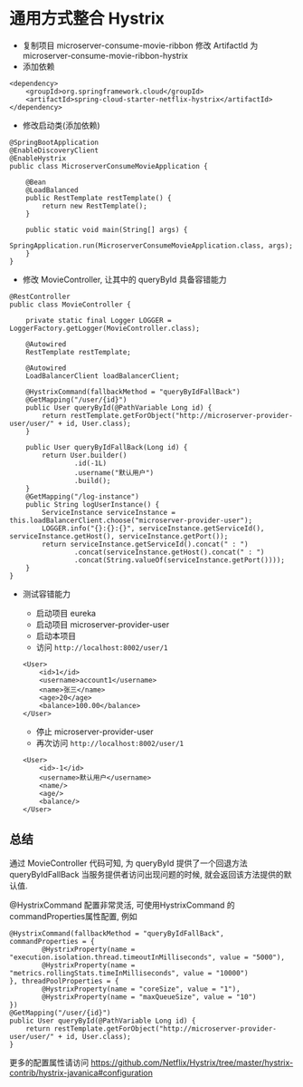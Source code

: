 # 通用方式整合 Hystrix

- 复制项目 microserver-consume-movie-ribbon 修改 ArtifactId 为 microserver-consume-movie-ribbon-hystrix
- 添加依赖

```
<dependency>
    <groupId>org.springframework.cloud</groupId>
    <artifactId>spring-cloud-starter-netflix-hystrix</artifactId>
</dependency>
```

- 修改启动类(添加依赖)

```
@SpringBootApplication
@EnableDiscoveryClient
@EnableHystrix
public class MicroserverConsumeMovieApplication {

	@Bean
	@LoadBalanced
	public RestTemplate restTemplate() {
		return new RestTemplate();
	}

	public static void main(String[] args) {
		SpringApplication.run(MicroserverConsumeMovieApplication.class, args);
	}
}

```

- 修改 MovieController, 让其中的 queryById 具备容错能力
```
@RestController
public class MovieController {

    private static final Logger LOGGER = LoggerFactory.getLogger(MovieController.class);

    @Autowired
    RestTemplate restTemplate;

    @Autowired
    LoadBalancerClient loadBalancerClient;

    @HystrixCommand(fallbackMethod = "queryByIdFallBack")
    @GetMapping("/user/{id}")
    public User queryById(@PathVariable Long id) {
        return restTemplate.getForObject("http://microserver-provider-user/user/" + id, User.class);
    }

    public User queryByIdFallBack(Long id) {
        return User.builder()
                .id(-1L)
                .username("默认用户")
                .build();
    }
    @GetMapping("/log-instance")
    public String logUserInstance() {
        ServiceInstance serviceInstance = this.loadBalancerClient.choose("microserver-provider-user");
        LOGGER.info("{}:{}:{}", serviceInstance.getServiceId(), serviceInstance.getHost(), serviceInstance.getPort());
        return serviceInstance.getServiceId().concat(" : ")
                .concat(serviceInstance.getHost().concat(" : ")
                .concat(String.valueOf(serviceInstance.getPort())));
    }
}
```
- 测试容错能力

    - 启动项目 eureka
    - 启动项目 microserver-provider-user
    - 启动本项目
    - 访问 `http://localhost:8002/user/1`
    ```
    <User>
        <id>1</id>
        <username>account1</username>
        <name>张三</name>
        <age>20</age>
        <balance>100.00</balance>
    </User>
    ```
    - 停止 microserver-provider-user
    - 再次访问 `http://localhost:8002/user/1`
    ```
    <User>
        <id>-1</id>
        <username>默认用户</username>
        <name/>
        <age/>
        <balance/>
    </User>
    ```
## 总结

通过 MovieController 代码可知, 为 queryById 提供了一个回退方法 queryByIdFallBack
当服务提供者访问出现问题的时候, 就会返回该方法提供的默认值. 

@HystrixCommand 配置非常灵活, 可使用HystrixCommand 的commandProperties属性配置, 例如

```
@HystrixCommand(fallbackMethod = "queryByIdFallBack", commandProperties = {
        @HystrixProperty(name = "execution.isolation.thread.timeoutInMilliseconds", value = "5000"),
        @HystrixProperty(name = "metrics.rollingStats.timeInMilliseconds", value = "10000")
}, threadPoolProperties = {
        @HystrixProperty(name = "coreSize", value = "1"),
        @HystrixProperty(name = "maxQueueSize", value = "10")
})
@GetMapping("/user/{id}")
public User queryById(@PathVariable Long id) {
    return restTemplate.getForObject("http://microserver-provider-user/user/" + id, User.class);
}
```

更多的配置属性请访问 https://github.com/Netflix/Hystrix/tree/master/hystrix-contrib/hystrix-javanica#configuration













